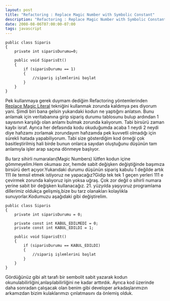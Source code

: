 ```yaml
---
layout: post
title: "Refactoring : Replace Magic Number with Symbolic Constant"
description: "Refactoring : Replace Magic Number with Symbolic Constant"
date: 2008-08-06T07:00:00-07:00
tags: javascript
---
```



```
public class Siparis
{
    private int siparisDurumu=0;
 
    public void SiparisEt()
    {
        if (siparisDurumu == 1)
        {
            //sipariş işlemlerini başlat
        }
    }
}
``` 
Pek kullanmaya gerek duymam dediğim Refactoring yöntemlerinden [Replace Magic Literal](https://refactoring.com/catalog/replaceMagicLiteral.html) tekniğini kullanmak zorunda kaldımya pes diyorum yani. Şimdi biri bana gelsin yukarıdaki kodun ne yaptığını anlatsın. Bunu anlamak için veritabanına girip sipariş durumu tablosunu bulup ardından 1 sayısının karşılığı olan anlamı bulmak zorunda kalıyorum. Tabi birsürü zaman kaybı israf. Ayrıca her defasında kodu okuduğumda acaba 1 neydi 2 neydi diye hafızamı zorlamak zorundayım hafızamda pek kuvvetli olmadığı için sürekli hatada yapabiliyorum. Tabi size gösterdiğim kod örneği çok basitleştirilmiş hali birde bunun onlarca sayıdan oluştuğunu düşünün tam anlamıyla işler arap saçına dönmeye başlıyor.

Bu tarz sihirli numaraları(Magic Numbers) lütfen kodun içine gömmeyelim.Hem okuması zor, hemde sabit değişken değiştiğinde başımıza birsürü dert açıyor.Yukarıdaki durumu düşünün sipariş kabulu 1 değilde artık 111 ile temsil etmek istiyoruz ne yapacağız?Gidip tek tek 1 geçen yerleri 111 e çevirmek zorunda kalıyoruz işin yoksa uğraş. Çok zor değil o sihirli numara yerine sabit bir değişken kullanacağız. 21. yüzyılda yaşıyoruz programlama dillerimiz oldukça gelişmiş,bize bu tarz olanakları kolaylıkla sunuyorlar.Kodumuzu aşağıdaki gibi değiştirelim.

```
public class Siparis
{
    private int siparisDurumu = 0;
 
    private const int KABUL_EDILMEDI = 0;
    private const int KABUL_EDILDI = 1;
 
    public void SiparisEt()
    {
        if (siparisDurumu == KABUL_EDILDI)
        {
            //sipariş işlemlerini başlat
        }
    }
}
``` 

Gördüğünüz gibi alt tarafı bir sembolit sabit yazarak kodun okunulabilirliğini,anlaşılabilirliğini ne kadar arttırdık. Ayrıca kod üzerinde daha sonradan çalışacak olan benim gibi developer arkadaşlarımızın arkamızdan bizim kulaklarımızı çınlatmasını da önlemiş olduk.
